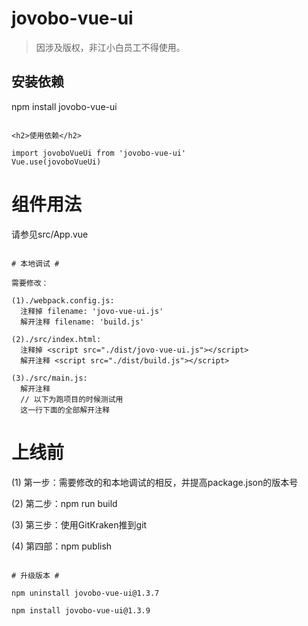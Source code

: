 # jovobo-vue-ui

> 因涉及版权，非江小白员工不得使用。

<h2>安装依赖</h2>

npm install jovobo-vue-ui

```

<h2>使用依赖</h2>

import jovoboVueUi from 'jovobo-vue-ui'
Vue.use(jovoboVueUi)

```

# 组件用法 #

请参见src/App.vue

```

# 本地调试 #

需要修改：

(1)./webpack.config.js:
  注释掉 filename: 'jovo-vue-ui.js'
  解开注释 filename: 'build.js'

(2)./src/index.html:
  注释掉 <script src="./dist/jovo-vue-ui.js"></script>
  解开注释 <script src="./dist/build.js"></script>

(3)./src/main.js:
  解开注释
  // 以下为跑项目的时候测试用 
  这一行下面的全部解开注释

```

# 上线前 #

(1) 第一步：需要修改的和本地调试的相反，并提高package.json的版本号

(2) 第二步：npm run build

(3) 第三步：使用GitKraken推到git

(4) 第四部：npm publish

```

# 升级版本 #

npm uninstall jovobo-vue-ui@1.3.7

npm install jovobo-vue-ui@1.3.9